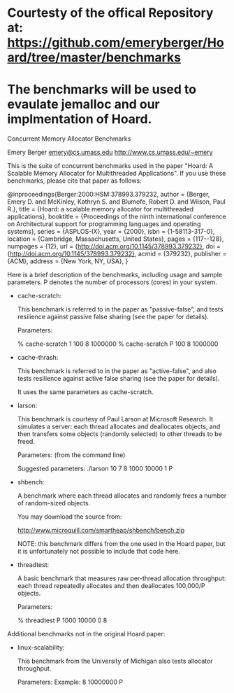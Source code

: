 # Courtesty of the offical Repository at: https://github.com/emeryberger/Hoard/tree/master/benchmarks

# The benchmarks will be used to evaulate jemalloc and our implmentation of Hoard.

Concurrent Memory Allocator Benchmarks

Emery Berger <emery@cs.umass.edu>
http://www.cs.umass.edu/~emery


This is the suite of concurrent benchmarks used in the paper "Hoard: A
Scalable Memory Allocator for Multithreaded Applications". If you use
these benchmarks, please cite that paper as follows:

@inproceedings{Berger:2000:HSM:378993.379232,
 author = {Berger, Emery D. and McKinley, Kathryn S. and Blumofe, Robert D. and Wilson, Paul R.},
 title = {Hoard: a scalable memory allocator for multithreaded applications},
 booktitle = {Proceedings of the ninth international conference on Architectural support for programming languages and operating systems},
 series = {ASPLOS-IX},
 year = {2000},
 isbn = {1-58113-317-0},
 location = {Cambridge, Massachusetts, United States},
 pages = {117--128},
 numpages = {12},
 url = {http://doi.acm.org/10.1145/378993.379232},
 doi = {http://doi.acm.org/10.1145/378993.379232},
 acmid = {379232},
 publisher = {ACM},
 address = {New York, NY, USA},
} 

Here is a brief description of the benchmarks, including usage and
sample parameters.  P denotes the number of processors (cores) in your
system.

* cache-scratch:
 
  This benchmark is referred to in the paper as "passive-false", and
  tests resilience against passive false sharing (see the paper for
  details).

  Parameters: <threads> <inner-loop> <object-size> <iterations>

  % cache-scratch 1 100 8 1000000
  % cache-scratch P 100 8 1000000

* cache-thrash:

  This benchmark is referred to in the paper as "active-false", and
  also tests resilience against active false sharing (see the paper
  for details).

  It uses the same parameters as cache-scratch.

* larson:

  This benchmark is courtesy of Paul Larson at Microsoft Research. It
  simulates a server: each thread allocates and deallocates objects,
  and then transfers some objects (randomly selected) to other threads
  to be freed.

  Parameters: (from the command line)
  <seconds> <min-obj-size> <max-obj-size> <objects> <iterations> <rng seed> <num-threads>

  Suggested parameters: ./larson 10 7 8 1000 10000 1 P

* shbench:

  A benchmark where each thread allocates and randomly frees a number
  of random-sized objects.

  You may download the source from:

    http://www.microquill.com/smartheap/shbench/bench.zip

  NOTE: this benchmark differs from the one used in the Hoard paper,
  but it is unfortunately not possible to include that code here.

* threadtest:

  A basic benchmark that measures raw per-thread allocation
  throughput: each thread repeatedly allocates and then deallocates
  100,000/P objects.

  Parameters: <number-of-threads> <iterations> <num-objects> <work-interval> <object-size>

  % threadtest P 1000 10000 0 8


Additional benchmarks not in the original Hoard paper:

* linux-scalability:

  This benchmark from the University of Michigan also tests allocator
  throughput.

  Parameters: <object-size> <iterations> <number-of-threads>
  Example: 8 10000000 P